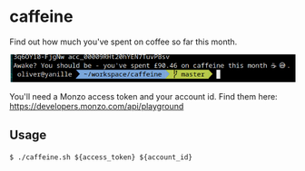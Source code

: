 # caffeine
Find out how much you've spent on coffee so far this month.

![Usage](demo.png)

You'll need a Monzo access token and your account id. Find them here: https://developers.monzo.com/api/playground

## Usage

`$ ./caffeine.sh ${access_token} ${account_id}`
